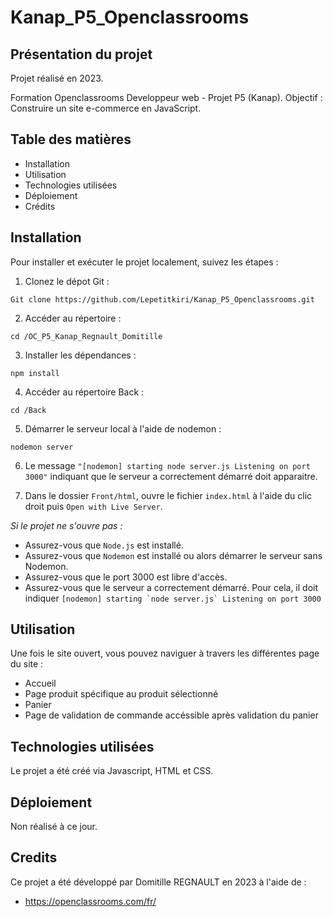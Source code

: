 # Kanap_P5_Openclassrooms

## Présentation du projet

Projet réalisé en 2023.

Formation Openclassrooms Developpeur web - Projet P5 (Kanap).
Objectif :  Construire un site e-commerce en JavaScript.


## Table des matières

* Installation
* Utilisation
* Technologies utilisées
* Déploiement
* Crédits


## Installation

Pour installer et exécuter le projet localement, suivez les étapes : 

1. Clonez le dépot Git : 
```
Git clone https://github.com/Lepetitkiri/Kanap_P5_Openclassrooms.git
```

2. Accéder au répertoire :
```
cd /OC_P5_Kanap_Regnault_Domitille
```

3. Installer les dépendances :
```
npm install
```

4. Accéder au répertoire Back : 
```
cd /Back
```

5. Démarrer le serveur local à l'aide de nodemon : 
```
nodemon server
```

6. Le message `"[nodemon] starting node server.js Listening on port 3000"` indiquant que le serveur a correctement démarré doit apparaitre.

5. Dans le dossier `Front/html`, ouvre le fichier `index.html` à l'aide du clic droit puis `Open with Live Server`.


*Si le projet ne s'ouvre pas :*
* Assurez-vous que `Node.js` est installé.
* Assurez-vous que `Nodemon` est installé ou alors démarrer le serveur sans Nodemon.
* Assurez-vous que le port 3000 est libre d'accès.
* Assurez-vous que le serveur a correctement démarré. Pour cela, il doit indiquer 
```[nodemon] starting `node server.js`
Listening on port 3000```


## Utilisation
Une fois le site ouvert, vous pouvez naviguer à travers les différentes page du site :
* Accueil
* Page produit spécifique au produit sélectionné
* Panier
* Page de validation de commande accéssible après validation du panier


## Technologies utilisées

Le projet a été créé via Javascript, HTML et CSS.


## Déploiement

Non réalisé à ce jour.

## Credits

Ce projet a été développé par Domitille REGNAULT en 2023 à l'aide de :
* https://openclassrooms.com/fr/


